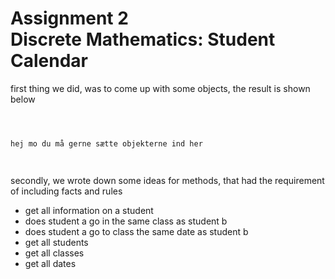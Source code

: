 <h1>Assignment 2 <br/>Discrete Mathematics: Student Calendar</h1>

<p>first thing we did, was to come up with some objects, the result is shown below</p>

```pl



hej mo du må gerne sætte objekterne ind her




```
<p>secondly, we wrote down some ideas for methods, that had the requirement of including facts and rules</p>

<ul>
  <li>get all information on a student</li>
  <li>does student a go in the same class as student b</li>
  <li>does student a go to class the same date as student b</li>
  <li>get all students</li>
  <li>get all classes</li>
  <li>get all dates</li>
</ul>
